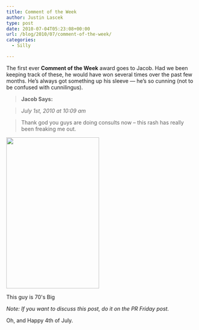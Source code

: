 ```yaml
---
title: Comment of the Week
author: Justin Lascek
type: post
date: 2010-07-04T05:23:08+00:00
url: /blog/2010/07/comment-of-the-week/
categories:
  - Silly

---
```

The first ever **Comment of the Week** award goes to Jacob. Had we been keeping track of these, he would have won several times over the past few months. He&#8217;s always got something up his sleeve &#8212; he&#8217;s so cunning (not to be confused with cunnilingus).
  


> **Jacob Says:**
  
> _July 1st, 2010 at 10:09 am_
  
> 
  
> Thank god you guys are doing consults now – this rash has really been freaking me out.

  
> 

<div id="attachment_2103" style="width: 256px" class="wp-caption aligncenter">
  <a href="/2010/07/Village_Idiot.jpg"><img aria-describedby="caption-attachment-2103" data-attachment-id="2103" data-permalink="/blog/2010/07/comment-of-the-week/village_idiot/" data-orig-file="/2010/07/Village_Idiot.jpg" data-orig-size="495,803" data-comments-opened="1" data-image-meta="{&quot;aperture&quot;:&quot;0&quot;,&quot;credit&quot;:&quot;&quot;,&quot;camera&quot;:&quot;&quot;,&quot;caption&quot;:&quot;&quot;,&quot;created_timestamp&quot;:&quot;0&quot;,&quot;copyright&quot;:&quot;&quot;,&quot;focal_length&quot;:&quot;0&quot;,&quot;iso&quot;:&quot;0&quot;,&quot;shutter_speed&quot;:&quot;0&quot;,&quot;title&quot;:&quot;&quot;}" data-image-title="Village_Idiot" data-image-description="" data-medium-file="/2010/07/Village_Idiot-246x400.jpg" data-large-file="/2010/07/Village_Idiot.jpg" src="/2010/07/Village_Idiot-246x400.jpg" alt="" title="Village_Idiot" width="246" height="400" class="size-medium wp-image-2103" srcset="/2010/07/Village_Idiot-246x400.jpg 246w, /2010/07/Village_Idiot.jpg 495w" sizes="(max-width: 246px) 100vw, 246px" /></a>
  
  <p id="caption-attachment-2103" class="wp-caption-text">
    This guy is 70's Big
  </p>
</div>


  

  
_Note: If you want to discuss this post, do it on the PR Friday post._ 
  

  
Oh, and Happy 4th of July.
